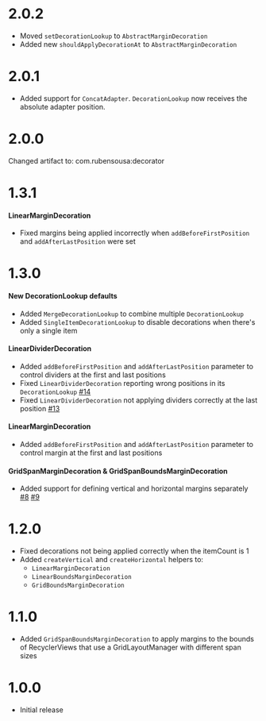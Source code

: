 # 2.0.2

- Moved `setDecorationLookup` to `AbstractMarginDecoration`
- Added new `shouldApplyDecorationAt` to `AbstractMarginDecoration`

# 2.0.1

- Added support for `ConcatAdapter`. `DecorationLookup` now receives the absolute adapter position.

# 2.0.0

Changed artifact to: com.rubensousa:decorator

# 1.3.1

#### LinearMarginDecoration

- Fixed margins being applied incorrectly when `addBeforeFirstPosition` and `addAfterLastPosition` were set

# 1.3.0

#### New DecorationLookup defaults

- Added `MergeDecorationLookup` to combine multiple `DecorationLookup`
- Added `SingleItemDecorationLookup` to disable decorations when there's only a single item

#### LinearDividerDecoration

- Added `addBeforeFirstPosition` and `addAfterLastPosition` parameter to control dividers at the first and last positions
- Fixed `LinearDividerDecoration` reporting wrong positions in its `DecorationLookup` [#14](https://github.com/rubensousa/Decorator/issues/14)
- Fixed `LinearDividerDecoration` not applying dividers correctly at the last position [#13](https://github.com/rubensousa/Decorator/issues/13)

#### LinearMarginDecoration

- Added `addBeforeFirstPosition` and `addAfterLastPosition` parameter to control margin at the first and last positions

#### GridSpanMarginDecoration & GridSpanBoundsMarginDecoration

- Added support for defining vertical and horizontal margins separately [#8](https://github.com/rubensousa/Decorator/issues/8) [#9](https://github.com/rubensousa/Decorator/issues/9)


# 1.2.0

- Fixed decorations not being applied correctly when the itemCount is 1
- Added `createVertical` and `createHorizontal` helpers to:
    - `LinearMarginDecoration`
    - `LinearBoundsMarginDecoration`
    - `GridBoundsMarginDecoration`

# 1.1.0

- Added `GridSpanBoundsMarginDecoration` to apply margins to the bounds of RecyclerViews that use a GridLayoutManager with different span sizes

# 1.0.0

- Initial release